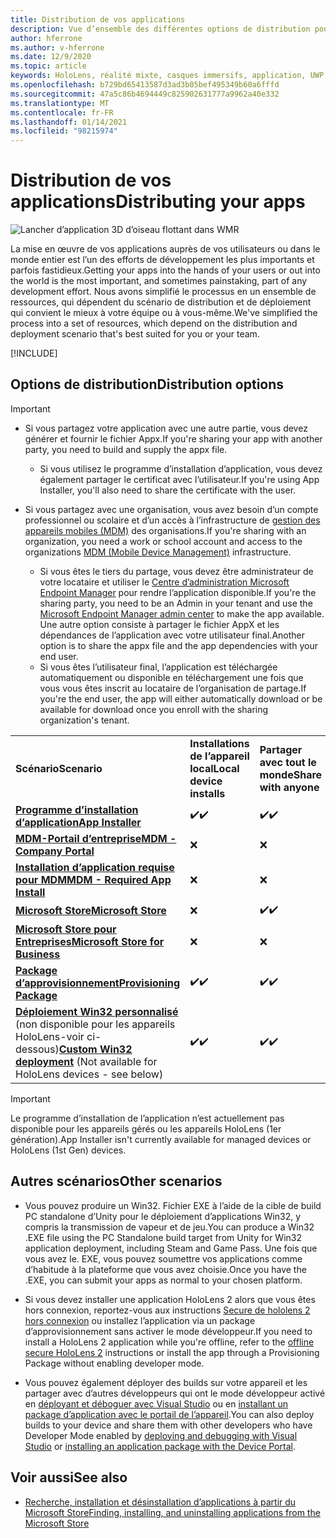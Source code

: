 ```yaml
---
title: Distribution de vos applications
description: Vue d’ensemble des différentes options de distribution pour les différentes plateformes prises en charge et les magasins de publication.
author: hferrone
ms.author: v-hferrone
ms.date: 12/9/2020
ms.topic: article
keywords: HoloLens, réalité mixte, casques immersifs, application, UWP, envoi, envoi, filtres, métadonnées, configuration système requise, Mots clés, wack, certification, package, AppX, merchandising
ms.openlocfilehash: b729bd65413587d3ad3b05bef495349b60a6fffd
ms.sourcegitcommit: 47a5c86b4694449c825902631777a9962a40e332
ms.translationtype: MT
ms.contentlocale: fr-FR
ms.lasthandoff: 01/14/2021
ms.locfileid: "98215974"
---
```

# <a name="distributing-your-apps"></a><span data-ttu-id="5cef2-104">Distribution de vos applications</span><span class="sxs-lookup"><span data-stu-id="5cef2-104">Distributing your apps</span></span>

![Lancher d’application 3D d’oiseau flottant dans WMR](images/distribute-hero-image.png)

<span data-ttu-id="5cef2-106">La mise en œuvre de vos applications auprès de vos utilisateurs ou dans le monde entier est l’un des efforts de développement les plus importants et parfois fastidieux.</span><span class="sxs-lookup"><span data-stu-id="5cef2-106">Getting your apps into the hands of your users or out into the world is the most important, and sometimes painstaking, part of any development effort.</span></span> <span data-ttu-id="5cef2-107">Nous avons simplifié le processus en un ensemble de ressources, qui dépendent du scénario de distribution et de déploiement qui convient le mieux à votre équipe ou à vous-même.</span><span class="sxs-lookup"><span data-stu-id="5cef2-107">We've simplified the process into a set of resources, which depend on the distribution and deployment scenario that's best suited for you or your team.</span></span>

[!INCLUDE[](includes/before-submission.md)]

## <a name="distribution-options"></a><span data-ttu-id="5cef2-108">Options de distribution</span><span class="sxs-lookup"><span data-stu-id="5cef2-108">Distribution options</span></span>

> [!IMPORTANT]
> * <span data-ttu-id="5cef2-109">Si vous partagez votre application avec une autre partie, vous devez générer et fournir le fichier Appx.</span><span class="sxs-lookup"><span data-stu-id="5cef2-109">If you're sharing your app with another party, you need to build and supply the appx file.</span></span> 
>     * <span data-ttu-id="5cef2-110">Si vous utilisez le programme d’installation d’application, vous devez également partager le certificat avec l’utilisateur.</span><span class="sxs-lookup"><span data-stu-id="5cef2-110">If you're using App Installer, you'll also need to share the certificate with the user.</span></span>
> 
> * <span data-ttu-id="5cef2-111">Si vous partagez avec une organisation, vous avez besoin d’un compte professionnel ou scolaire et d’un accès à l’infrastructure de [gestion des appareils mobiles (MDM)](https://docs.microsoft.com/hololens/hololens-enroll-mdm) des organisations.</span><span class="sxs-lookup"><span data-stu-id="5cef2-111">If you're sharing with an organization, you need a work or school account and access to the organizations [MDM (Mobile Device Management)](https://docs.microsoft.com/hololens/hololens-enroll-mdm) infrastructure.</span></span>  
>    * <span data-ttu-id="5cef2-112">Si vous êtes le tiers du partage, vous devez être administrateur de votre locataire et utiliser le [Centre d’administration Microsoft Endpoint Manager](https://docs.microsoft.com/mem/intune/apps/apps-deploy) pour rendre l’application disponible.</span><span class="sxs-lookup"><span data-stu-id="5cef2-112">If you're the sharing party, you need to be an Admin in your tenant and use the [Microsoft Endpoint Manager admin center](https://docs.microsoft.com/mem/intune/apps/apps-deploy) to make the app available.</span></span> <span data-ttu-id="5cef2-113">Une autre option consiste à partager le fichier AppX et les dépendances de l’application avec votre utilisateur final.</span><span class="sxs-lookup"><span data-stu-id="5cef2-113">Another option is to share the appx file and the app dependencies with your end user.</span></span>
>    * <span data-ttu-id="5cef2-114">Si vous êtes l’utilisateur final, l’application est téléchargée automatiquement ou disponible en téléchargement une fois que vous vous êtes inscrit au locataire de l’organisation de partage.</span><span class="sxs-lookup"><span data-stu-id="5cef2-114">If you're the end user, the app will either automatically download or be available for download once you enroll with the sharing organization's tenant.</span></span> 

<table>
<colgroup>
    <col width="33%" />
    <col width="22%" />
    <col width="22%" />
    <col width="22%" />
</colgroup>
<tr>
    <td><span data-ttu-id="5cef2-115"><strong>Scénario</strong></span><span class="sxs-lookup"><span data-stu-id="5cef2-115"><strong>Scenario</strong></span></span></td>
    <td><span data-ttu-id="5cef2-116"><strong>Installations de l’appareil local</strong></span><span class="sxs-lookup"><span data-stu-id="5cef2-116"><strong>Local device installs</strong></span></span></td>
    <td><span data-ttu-id="5cef2-117"><strong>Partager avec tout le monde</strong></span><span class="sxs-lookup"><span data-stu-id="5cef2-117"><strong>Share with anyone</strong></span></span></td>
    <td><span data-ttu-id="5cef2-118"><strong>Partager avec une organisation</strong></span><span class="sxs-lookup"><span data-stu-id="5cef2-118"><strong>Share with an organization</strong></span></span></td>
</tr>
<tr>
    <td><span data-ttu-id="5cef2-119"><a href="https://docs.microsoft.com/hololens/app-deploy-app-installer"><strong>Programme d’installation d’application</strong></span><span class="sxs-lookup"><span data-stu-id="5cef2-119"><a href="https://docs.microsoft.com/hololens/app-deploy-app-installer"><strong>App Installer</strong></span></span></td>
    <td><span data-ttu-id="5cef2-120">✔️</span><span class="sxs-lookup"><span data-stu-id="5cef2-120">✔️</span></span></td>
    <td><span data-ttu-id="5cef2-121">✔️</span><span class="sxs-lookup"><span data-stu-id="5cef2-121">✔️</span></span></td>
    <td>❌</td>
</tr>
<tr>
    <td><span data-ttu-id="5cef2-122"><a href="https://docs.microsoft.com/hololens/app-deploy-app-installer"><strong>MDM-Portail d’entreprise</strong></a></span><span class="sxs-lookup"><span data-stu-id="5cef2-122"><a href="https://docs.microsoft.com/hololens/app-deploy-app-installer"><strong>MDM - Company Portal</strong></a></span></span></td>
    <td>❌</td>
    <td>❌</td>
    <td><span data-ttu-id="5cef2-123">✔️</span><span class="sxs-lookup"><span data-stu-id="5cef2-123">✔️</span></span></td>
</tr>
<tr>
    <td><span data-ttu-id="5cef2-124"><a href="https://docs.microsoft.com/hololens/app-deploy-intune"><strong>Installation d’application requise pour MDM</strong></a></span><span class="sxs-lookup"><span data-stu-id="5cef2-124"><a href="https://docs.microsoft.com/hololens/app-deploy-intune"><strong>MDM - Required App Install</strong></a></span></span></td>
    <td>❌</td>
    <td>❌</td>
    <td><span data-ttu-id="5cef2-125">✔️</span><span class="sxs-lookup"><span data-stu-id="5cef2-125">✔️</span></span></td>
</tr>
<tr>
    <td><span data-ttu-id="5cef2-126"><a href="submitting-an-app-to-the-microsoft-store.md"><strong>Microsoft Store</strong></a></span><span class="sxs-lookup"><span data-stu-id="5cef2-126"><a href="submitting-an-app-to-the-microsoft-store.md"><strong>Microsoft Store</strong></a></span></span></td>
    <td>❌</td>
    <td><span data-ttu-id="5cef2-127">✔️</span><span class="sxs-lookup"><span data-stu-id="5cef2-127">✔️</span></span></td>
    <td><span data-ttu-id="5cef2-128">✔️</span><span class="sxs-lookup"><span data-stu-id="5cef2-128">✔️</span></span></td>
</tr>
<tr>
    <td><span data-ttu-id="5cef2-129"><a href="https://docs.microsoft.com/hololens/app-deploy-store-business"><strong>Microsoft Store pour Entreprises</strong></a></span><span class="sxs-lookup"><span data-stu-id="5cef2-129"><a href="https://docs.microsoft.com/hololens/app-deploy-store-business"><strong>Microsoft Store for Business</strong></a></span></span></td>
    <td>❌</td>
    <td>❌</td>
    <td><span data-ttu-id="5cef2-130">✔️</span><span class="sxs-lookup"><span data-stu-id="5cef2-130">✔️</span></span></td>
</tr>
<tr>
    <td><span data-ttu-id="5cef2-131"><a href="https://docs.microsoft.com/hololens/app-deploy-provisioning-package"><strong>Package d’approvisionnement</strong></a></span><span class="sxs-lookup"><span data-stu-id="5cef2-131"><a href="https://docs.microsoft.com/hololens/app-deploy-provisioning-package"><strong>Provisioning Package</strong></a></span></span></td>
    <td><span data-ttu-id="5cef2-132">✔️</span><span class="sxs-lookup"><span data-stu-id="5cef2-132">✔️</span></span></td>
    <td><span data-ttu-id="5cef2-133">✔️</span><span class="sxs-lookup"><span data-stu-id="5cef2-133">✔️</span></span></td>
    <td><span data-ttu-id="5cef2-134">✔️</span><span class="sxs-lookup"><span data-stu-id="5cef2-134">✔️</span></span></td>
</tr>
<tr>
    <td><span data-ttu-id="5cef2-135"><a href="#other-scenarios"><strong>Déploiement Win32 personnalisé</strong></a> (non disponible pour les appareils HoloLens-voir ci-dessous)</span><span class="sxs-lookup"><span data-stu-id="5cef2-135"><a href="#other-scenarios"><strong>Custom Win32 deployment</strong></a> (Not available for HoloLens devices - see below)</span></span></td>
    <td><span data-ttu-id="5cef2-136">✔️</span><span class="sxs-lookup"><span data-stu-id="5cef2-136">✔️</span></span></td>
    <td><span data-ttu-id="5cef2-137">✔️</span><span class="sxs-lookup"><span data-stu-id="5cef2-137">✔️</span></span></td>
    <td>❌</td>
</tr>
</table>

> [!IMPORTANT]
> <span data-ttu-id="5cef2-138">Le programme d’installation de l’application n’est actuellement pas disponible pour les appareils gérés ou les appareils HoloLens (1er génération).</span><span class="sxs-lookup"><span data-stu-id="5cef2-138">App Installer isn't currently available for managed devices or HoloLens (1st Gen) devices.</span></span>

## <a name="other-scenarios"></a><span data-ttu-id="5cef2-139">Autres scénarios</span><span class="sxs-lookup"><span data-stu-id="5cef2-139">Other scenarios</span></span>

* <span data-ttu-id="5cef2-140">Vous pouvez produire un Win32. Fichier EXE à l’aide de la cible de build PC standalone d’Unity pour le déploiement d’applications Win32, y compris la transmission de vapeur et de jeu.</span><span class="sxs-lookup"><span data-stu-id="5cef2-140">You can produce a Win32 .EXE file using the PC Standalone build target from Unity for Win32 application deployment, including Steam and Game Pass.</span></span> <span data-ttu-id="5cef2-141">Une fois que vous avez le. EXE, vous pouvez soumettre vos applications comme d’habitude à la plateforme que vous avez choisie.</span><span class="sxs-lookup"><span data-stu-id="5cef2-141">Once you have the .EXE, you can submit your apps as normal to your chosen platform.</span></span> 

* <span data-ttu-id="5cef2-142">Si vous devez installer une application HoloLens 2 alors que vous êtes hors connexion, reportez-vous aux instructions [Secure de hololens 2 hors connexion](https://docs.microsoft.com/hololens/hololens-common-scenarios-offline-secure) ou installez l’application via un package d’approvisionnement sans activer le mode développeur.</span><span class="sxs-lookup"><span data-stu-id="5cef2-142">If you need to install a HoloLens 2 application while you're offline, refer to the [offline secure HoloLens 2](https://docs.microsoft.com/hololens/hololens-common-scenarios-offline-secure) instructions or install the app through a Provisioning Package without enabling developer mode.</span></span>

* <span data-ttu-id="5cef2-143">Vous pouvez également déployer des builds sur votre appareil et les partager avec d’autres développeurs qui ont le mode développeur activé en [déployant et déboguer avec Visual Studio](../develop/platform-capabilities-and-apis/using-visual-studio.md) ou en [installant un package d’application avec le portail de l’appareil](../develop/platform-capabilities-and-apis/using-the-windows-device-portal.md#sideloading-applications).</span><span class="sxs-lookup"><span data-stu-id="5cef2-143">You can also deploy builds to your device and share them with other developers who have Developer Mode enabled by [deploying and debugging with Visual Studio](../develop/platform-capabilities-and-apis/using-visual-studio.md) or [installing an application package with the Device Portal](../develop/platform-capabilities-and-apis/using-the-windows-device-portal.md#sideloading-applications).</span></span>

## <a name="see-also"></a><span data-ttu-id="5cef2-144">Voir aussi</span><span class="sxs-lookup"><span data-stu-id="5cef2-144">See also</span></span>
* [<span data-ttu-id="5cef2-145">Recherche, installation et désinstallation d’applications à partir du Microsoft Store</span><span class="sxs-lookup"><span data-stu-id="5cef2-145">Finding, installing, and uninstalling applications from the Microsoft Store</span></span>](https://docs.microsoft.com/hololens/holographic-store-apps)

